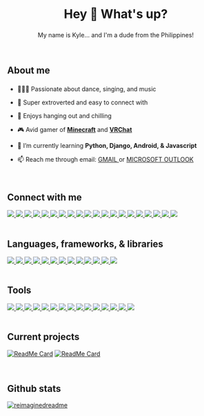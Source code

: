 <h1 align="center">Hey 👋 What's up?</h1>

###

<p align="center">My name is Kyle... and I'm a dude from the Philippines!</p>

<br>

###

<h2 align="left">About me</h2>

###

- 💃🎤🎵 Passionate about dance, singing, and music

- 🌟 Super extroverted and easy to connect with
  
- 🤝 Enjoys hanging out and chilling

- 🎮 Avid gamer of **[Minecraft](https://www.minecraft.net/en-us)** and **[VRChat](https://vrchat.com/home/user/usr_783f0d71-d0a6-4f8e-b710-70616c7205a4)**

- 🌱 I’m currently learning **Python, Django, Android, & Javascript**

- 📫 Reach me through email: <a href="mailto:kylequitco3212@gmail.com" title="kylequitco3212@gmail.com"> GMAIL </a> or <a href="mailto:kylematthew.quitco@cit.edu" title="kylematthew.quitco@cit.edu"> MICROSOFT OUTLOOK</a>

<br>

###

<h2 align="left">Connect with me</h2>

<a href="https://www.facebook.com/KingKuys2123/">
    <img src="https://img.shields.io/badge/Facebook-1877F2?style=for-the-badge&logo=facebook&logoColor=white" />
</a>
<a href="https://m.me/KingKuys2123">
    <img src="https://img.shields.io/badge/Messenger-00B2FF?style=for-the-badge&logo=messenger&logoColor=white" />
</a>
<a href="https://x.com/KingKuys2123">
    <img src="https://img.shields.io/badge/X-000000?style=for-the-badge&logo=x&logoColor=white" />
</a>
<a href="https://www.linkedin.com/in/kyle-matthew-quitco-25a064230/">
    <img src="https://img.shields.io/badge/LinkedIn-0077B5?style=for-the-badge&logo=linkedin&logoColor=white" />
</a>
<a href="https://www.instagram.com/kingkuys2123">
    <img src="https://img.shields.io/badge/Instagram-E4405F?style=for-the-badge&logo=instagram&logoColor=white" />
</a>
<a href="https://www.youtube.com/@KingKuys2123">
    <img src="https://img.shields.io/badge/YouTube-FF0000?style=for-the-badge&logo=youtube&logoColor=white" />
</a>
<a href="https://www.tiktok.com/@kingkuys2123?lang=en">
    <img src="https://img.shields.io/badge/TikTok-000000?style=for-the-badge&logo=tiktok&logoColor=white" />
</a>
<a href="https://www.reddit.com/user/KingKuys2123">
    <img src="https://img.shields.io/badge/Reddit-FF4500?style=for-the-badge&logo=reddit&logoColor=white" />
</a>
<a href="https://www.twitch.tv/kingkuys2123">
    <img src="https://img.shields.io/badge/Twitch-9146FF?style=for-the-badge&logo=twitch&logoColor=white" />
</a>
<a href="https://steamcommunity.com/id/KingKuys2123/">
    <img src="https://img.shields.io/badge/Steam-000000?style=for-the-badge&logo=steam&logoColor=white" />
</a>
<a href="https://www.sololearn.com/en/profile/15511118">
    <img src="https://img.shields.io/badge/-Sololearn-3a464b?style=for-the-badge&logo=Sololearn&logoColor=white" />
</a>
<a href="https://dribbble.com/KingKuys2123">
    <img src="https://img.shields.io/badge/Dribbble-EA4C89?style=for-the-badge&logo=dribbble&logoColor=white" />
</a>
<a href="https://www.pinterest.ph/kingkuys2123/">
    <img src="https://img.shields.io/badge/Pinterest-%2523E60023.svg?style=for-the-badge&logo=Pinterest&logoColor=white&color=red" />
</a>
<a href="https://open.spotify.com/user/31zureytsmos3ich2ynns6k2teze">
    <img src="https://img.shields.io/badge/Spotify-1ED760?&style=for-the-badge&logo=spotify&logoColor=white" />
</a>
<a href="https://myanimelist.net/profile/KingKuys2123">
    <img src="https://img.shields.io/badge/Myanimelist-2E51A2?style=for-the-badge&logo=myanimelist&logoColor=white" />
</a>
<a href="#" title="Username: kingkuys2123">
    <img src="https://img.shields.io/badge/Discord-5865F2?style=for-the-badge&logo=discord&logoColor=white"/>
</a>
<a href="https://vrchat.com/home/user/usr_783f0d71-d0a6-4f8e-b710-70616c7205a4">
    <img src="https://img.shields.io/badge/VRChat-fffff?style=for-the-badge&logo=VRchat&color=black"/>
</a>
<a href="https://www.curseforge.com/members/kingkuys2123/projects">
    <img src="https://img.shields.io/badge/CurseForge-fffff?style=for-the-badge&logo=CurseForge&color=black"/>
</a>
<a href="https://www.threads.net/@kingkuys2123">
    <img src="https://img.shields.io/badge/Threads-000000?style=for-the-badge&logo=Threads&logoColor=white"/>
</a>
<a href="https://www.tumblr.com/blog/kingkuys2123">
    <img src="https://img.shields.io/badge/Tumblr-%2336465D.svg?&style=for-the-badge&logo=Tumblr&logoColor=white"/>
</a>

<br>

<br>

###

<h2 align="left">Languages, frameworks, & libraries</h2>

<a href="#languages-frameworks--libraries">
    <img src="https://img.shields.io/badge/CSS3-1572B6?style=for-the-badge&logo=css3&logoColor=white" />
</a>
<a href="#languages-frameworks--libraries">
    <img src="https://img.shields.io/badge/java-%23ED8B00.svg?style=for-the-badge&logo=openjdk&logoColor=white" />
</a>
<a href="#languages-frameworks--libraries">
    <img src="https://img.shields.io/badge/C-00599C?style=for-the-badge&logo=c&logoColor=white" />
</a>
<a href="#languages-frameworks--libraries">
    <img src="https://img.shields.io/badge/C%23-239120?style=for-the-badge&logo=csharp&logoColor=white" />
</a>
<a href="#languages-frameworks--libraries">
    <img src="https://img.shields.io/badge/HTML5-E34F26?style=for-the-badge&logo=html5&logoColor=white" />
</a>
<a href="#languages-frameworks--libraries">
    <img src="https://img.shields.io/badge/json-5E5C5C?style=for-the-badge&logo=json&logoColor=white" />
</a>
<a href="#languages-frameworks--libraries">
    <img src="https://img.shields.io/badge/PHP-777BB4?style=for-the-badge&logo=php&logoColor=white" />
</a>
<a href="#languages-frameworks--libraries">
    <img src="https://img.shields.io/badge/mysql-%2300f.svg?style=for-the-badge&logo=mysql&logoColor=white" />
</a>
<a href="#languages-frameworks--libraries">
    <img src="https://img.shields.io/badge/Python-FFD43B?style=for-the-badge&logo=python&logoColor=blue" />
</a>
<a href="#languages-frameworks--libraries">
    <img src="https://img.shields.io/badge/Android-3DDC84?style=for-the-badge&logo=android&logoColor=white" />
</a>
<a href="#languages-frameworks--libraries">
    <img src="https://img.shields.io/badge/JavaScript-323330?style=for-the-badge&logo=javascript&logoColor=F7DF1E" />
</a>
<a href="#languages-frameworks--libraries">
    <img src="https://img.shields.io/badge/Django-092E20?style=for-the-badge&logo=django&logoColor=green" />
</a>
<a href="#languages-frameworks--libraries">
 <img src="https://img.shields.io/badge/Wordpress-21759B?style=for-the-badge&logo=wordpress&logoColor=white" />
</a>

<br>

<br>

###

<h2 align="left">Tools</h2>

<a href="#tools">
    <img src="https://img.shields.io/badge/gimp-5C5543?style=for-the-badge&logo=gimp&logoColor=white" />
</a>
<a href="#tools">
    <img src="https://img.shields.io/badge/Adobe%20Lightroom-31A8FF.svg?style=for-the-badge&logo=Adobe%20Lightroom&logoColor=white" />
</a>
<a href="#tools">
    <img src="https://img.shields.io/badge/Canva-%2300C4CC.svg?style=for-the-badge&logo=Canva&logoColor=white" />
</a>
<a href="#tools">
    <img src="https://img.shields.io/badge/Notepad++-90E59A.svg?style=for-the-badge&logo=notepad%2b%2b&logoColor=black" />
</a>
<a href="#tools">
    <img src="https://img.shields.io/badge/sublime_text-%23575757.svg?style=for-the-badge&logo=sublime-text&logoColor=important" />
</a>
<a href="#tools">
    <img src="https://img.shields.io/badge/NetBeansIDE-1B6AC6.svg?style=for-the-badge&logo=apache-netbeans-ide&logoColor=white" />
</a>
<a href="#tools">
    <img src="https://img.shields.io/badge/Visual%20Studio%20Code-0078d7.svg?style=for-the-badge&logo=visual-studio-code&logoColor=white" />
</a>
<a href="#tools">
    <img src="https://img.shields.io/badge/git-%23F05033.svg?style=for-the-badge&logo=git&logoColor=white" />
</a>
<a href="#tools">
    <img src="https://img.shields.io/badge/PyCharm-000000.svg?&style=for-the-badge&logo=PyCharm&logoColor=white" />
</a>
<a href="#tools">
    <img src="https://img.shields.io/badge/Android_Studio-3DDC84?style=for-the-badge&logo=android-studio&logoColor=white" />
</a>
<a href="#tools">
    <img src="https://img.shields.io/badge/Xampp-F37623?style=for-the-badge&logo=xampp&logoColor=white" />
</a>
<a href="#tools">
    <img src="https://img.shields.io/badge/Notion-000000?style=for-the-badge&logo=notion&logoColor=white" />
</a>
<a href="#tools">
    <img src="https://img.shields.io/badge/Canva-%2300C4CC.svg?&style=for-the-badge&logo=Canva&logoColor=white" />
</a>
<a href="#tools">
    <img src="https://img.shields.io/badge/Figma-F24E1E?style=for-the-badge&logo=figma&logoColor=white" />
</a>
<a href="#tools">
    <img src="https://img.shields.io/badge/Microsoft_Office-D83B01?style=for-the-badge&logo=microsoft-office&logoColor=white" />
</a>

<br>

<br>

###

<h2 align="left">Current projects</h2>

[![ReadMe Card](https://github-readme-stats.vercel.app/api/pin/?username=kingkuys2123&repo=PasaFit)](https://github.com/kingkuys2123/PasaFit)
[![ReadMe Card](https://github-readme-stats.vercel.app/api/pin/?username=MJsica27&repo=WAS)](https://github.com/MJsica27/WAS)

<br>

###

<h2 align="left">Github stats</h2>

<a href="#github-stats">
    <img src="https://myreadme.vercel.app/api/embed/kingkuys2123?panels=userstatistics,toprepositories,toplanguages,commitgraph" alt="reimaginedreadme">
</a>
